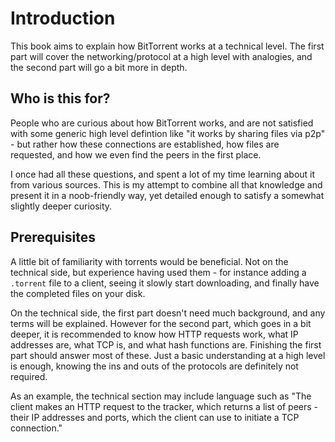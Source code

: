 # Introduction

This book aims to explain how BitTorrent works at a technical level. The first part will cover the networking/protocol at a high level with analogies, and the second part will go a bit more in depth.

## Who is this for?

People who are curious about how BitTorrent works, and are not satisfied with some generic high level defintion like "it works by sharing files via p2p" - but rather how these connections are established, how files are requested, and how we even find the peers in the first place.

I once had all these questions, and spent a lot of my time learning about it from various sources. This is my attempt to combine all that knowledge and present it in a noob-friendly way, yet detailed enough to satisfy a somewhat slightly deeper curiosity.


## Prerequisites

A little bit of familiarity with torrents would be beneficial. Not on the technical side, but experience having used them - for instance adding a `.torrent` file to a client, seeing it slowly start downloading, and finally have the completed files on your disk.

On the technical side, the first part doesn't need much background, and any terms will be explained. However for the second part, which goes in a bit deeper, it is recommended to know how HTTP requests work, what IP addresses are, what TCP is, and what hash functions are. Finishing the first part should answer most of these. Just a basic understanding at a high level is enough, knowing the ins and outs of the protocols are definitely not required.

As an example, the technical section may include language such as "The client makes an HTTP request to the tracker, which returns a list of peers - their IP addresses and ports, which the client can use to initiate a TCP connection."
